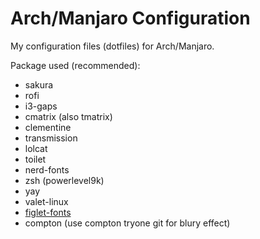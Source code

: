 # Arch/Manjaro Configuration
My configuration files (dotfiles) for Arch/Manjaro.

Package used (recommended):

- sakura
- rofi
- i3-gaps
- cmatrix (also tmatrix)
- clementine
- transmission
- lolcat
- toilet
- nerd-fonts
- zsh (powerlevel9k)
- yay
- valet-linux
- [figlet-fonts](https://github.com/xero/figlet-fonts)
- compton (use compton tryone git for blury effect)